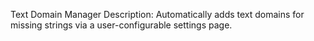 Text Domain Manager
Description: Automatically adds text domains for missing strings via a user-configurable settings page.



